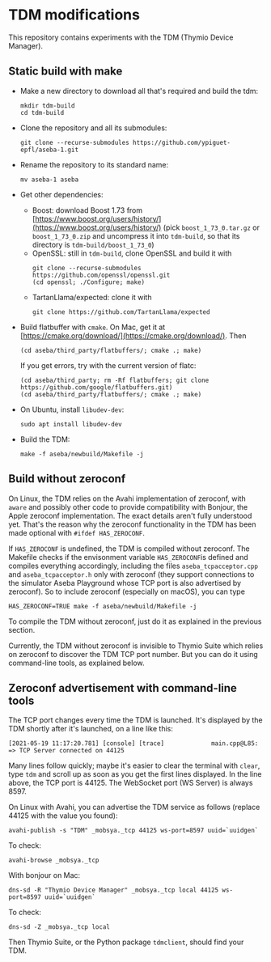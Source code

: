 

# TDM modifications

This repository contains experiments with the TDM (Thymio Device Manager).

## Static build with make

- Make a new directory to download all that's required and build the tdm:
    ```
    mkdir tdm-build
    cd tdm-build
    ```
- Clone the repository and all its submodules:
    ```
    git clone --recurse-submodules https://github.com/ypiguet-epfl/aseba-1.git
    ```
- Rename the repository to its standard name:
    ```
    mv aseba-1 aseba
    ```
- Get other dependencies:
    - Boost: download Boost 1.73 from [https://www.boost.org/users/history/](https://www.boost.org/users/history/) (pick `boost_1_73_0.tar.gz` or `boost_1_73_0.zip` and uncompress it into `tdm-build`, so that its directory is `tdm-build/boost_1_73_0`)
    - OpenSSL: still in `tdm-build`, clone OpenSSL and build it with
        ```
        git clone --recurse-submodules https://github.com/openssl/openssl.git
        (cd openssl; ./Configure; make)
        ```
    - TartanLlama/expected: clone it with
        ```
        git clone https://github.com/TartanLlama/expected
        ```

- Build flatbuffer with `cmake`. On Mac, get it at [https://cmake.org/download/](https://cmake.org/download/). Then
    ```
    (cd aseba/third_party/flatbuffers/; cmake .; make)
    ```
    If you get errors, try with the current version of flatc:
    ```
    (cd aseba/third_party; rm -Rf flatbuffers; git clone https://github.com/google/flatbuffers.git)
    (cd aseba/third_party/flatbuffers/; cmake .; make)
    ```

- On Ubuntu, install `libudev-dev`:
    ```
    sudo apt install libudev-dev
    ```

- Build the TDM:
    ```
    make -f aseba/newbuild/Makefile -j
    ```

## Build without zeroconf

On Linux, the TDM relies on the Avahi implementation of zeroconf, with `aware` and possibly other code to provide compatibility with Bonjour, the Apple zeroconf implementation. The exact details aren't fully understood yet. That's the reason why the zeroconf functionality in the TDM has been made optional with `#ifdef HAS_ZEROCONF`.

If `HAS_ZEROCONF` is undefined, the TDM is compiled without zeroconf. The Makefile checks if the envisonment variable `HAS_ZEROCONF`is defined and compiles everything accordingly, including the files `aseba_tcpacceptor.cpp` and `aseba_tcpacceptor.h` only with zeroconf (they support connections to the simulator Aseba Playground whose TCP port is also advertised by zeroconf). So to include zeroconf (especially on macOS), you can type
```
HAS_ZEROCONF=TRUE make -f aseba/newbuild/Makefile -j
```
To compile the TDM without zeroconf, just do it as explained in the previous section.

Currently, the TDM without zeroconf is invisible to Thymio Suite which relies on zeroconf to discover the TDM TCP port number. But you can do it using command-line tools, as explained below.

## Zeroconf advertisement with command-line tools

The TCP port changes every time the TDM is launched. It's displayed by the TDM shortly after it's launched, on a line like this:
```
[2021-05-19 11:17:20.781] [console] [trace]             main.cpp@L85:	=> TCP Server connected on 44125
```
Many lines follow quickly; maybe it's easier to clear the terminal with `clear`, type `tdm` and scroll up as soon as you get the first lines displayed. In the line above, the TCP port is 44125. The WebSocket port (WS Server) is always 8597.

On Linux with Avahi, you can advertise the TDM service as follows (replace 44125 with the value you found):
```
avahi-publish -s "TDM" _mobsya._tcp 44125 ws-port=8597 uuid=`uuidgen`
```

To check:
```
avahi-browse _mobsya._tcp
```

With bonjour on Mac:
```
dns-sd -R "Thymio Device Manager" _mobsya._tcp local 44125 ws-port=8597 uuid=`uuidgen`
```

To check:
```
dns-sd -Z _mobsya._tcp local
```

Then Thymio Suite, or the Python package `tdmclient`, should find your TDM.
